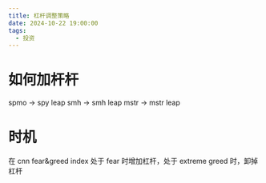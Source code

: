 ```yaml
---
title: 杠杆调整策略
date: 2024-10-22 19:00:00
tags:
  - 投资
---
```


# 如何加杆杆

spmo -> spy leap
smh -> smh leap
mstr -> mstr leap

# 时机

在 cnn fear&greed index 处于 fear 时增加杠杆，处于 extreme greed 时，卸掉杠杆
